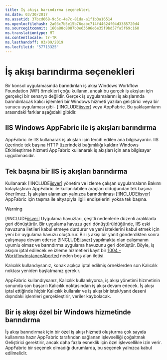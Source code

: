 ```yaml
---
title: İş akışı barındırma seçenekleri
ms.date: 03/30/2017
ms.assetid: 37bcd668-9c5c-4e7c-81da-a1f1b3a16514
ms.openlocfilehash: 2a03c7b5e15b76eabc714f44624f04d3385720d4
ms.sourcegitcommit: 160a88c8087b0e63606e6e35f9bd57fa5f69c168
ms.translationtype: MT
ms.contentlocale: tr-TR
ms.lasthandoff: 03/09/2019
ms.locfileid: "57713325"
---
```

# <a name="workflow-hosting-options"></a>İş akışı barındırma seçenekleri
Bir konsol uygulamasında barındırılan iş akışı Windows Workflow Foundation (WF) örnekleri çoğu kullanın, ancak bu gerçek iş akışları için gerçekçi bir senaryo değildir. Gerçek iş uygulamalarını iş akışlarında barındırılacak kalıcı işlemleri bir Windows hizmeti yazılan geliştirici veya bir sunucu uygulaması gibi- [!INCLUDE[iisver](../../../includes/iisver-md.md)] veya AppFabric. Bu yaklaşımların arasındaki farklar aşağıdaki gibidir.  
  
## <a name="hosting-workflows-in-iis-with-windows-appfabric"></a>IIS Windows AppFabric ile iş akışları barındırma  
 AppFabric ile IIS kullanarak iş akışları için tercih edilen ana bilgisayardır. IIS üzerinde tek başına HTTP üzerindeki bağımlılığı kaldırır Windows Etkinleştirme hizmeti AppFabric kullanarak iş akışları için ana bilgisayar uygulamasıdır.  
  
## <a name="hosting-workflows-in-iis-alone"></a>Tek başına bir IIS iş akışları barındırma  
 Kullanarak [!INCLUDE[iisver](../../../includes/iisver-md.md)] yönetim ve izleme çalışan uygulamaların Bakımı kolaylaştıran AppFabric ile kullanılabilen araçları olduğundan tek başına önerilmez. İş akışları alanınızın yalnızca barındırılması [!INCLUDE[iisver](../../../includes/iisver-md.md)] AppFabric için taşıma ile altyapıyla ilgili endişelerini yoksa tek başına.  
  
> [!WARNING]
>  [!INCLUDE[iisver](../../../includes/iisver-md.md)] Uygulama havuzları, çeşitli nedenlerle düzenli aralıklarla geri dönüştürür. Bir uygulama havuzu geri dönüştürüldüğünde, IIS eski havuzuna iletileri kabul etmeye durdurur ve yeni isteklerini kabul etmek için yeni bir uygulama havuzu oluşturur. Bir iş akışı bir yanıt gönderdikten sonra çalışmaya devam ederse [!INCLUDE[iisver](../../../includes/iisver-md.md)] yapılmakta olan çalışmanın uyumlu olmaz ve barındırma uygulama havuzunu geri dönüştür. Böyle, iş akışını iptal edilecek ve izleme hizmetleri kayıt bir [1004 - WorkflowInstanceAborted](1004-workflowinstanceaborted.md) neden boş alan iletisi.  
>   
>  Kalıcılık kullandıysanız, konak açıkça iptal edilmiş örneklerden son Kalıcılık noktası yeniden başlatmanız gerekir.  
>   
>  AppFabric kullandıysanız, Kalıcılık kullanılıyorsa, iş akışı yönetimi hizmetinin sonunda son başarılı Kalıcılık noktasından iş akışı devam edecek. İş akışı iptal ettiğinde hiçbir Kalıcılık kullanılır ve iş akışı bir istek/yanıt deseni dışındaki işlemleri gerçekleştirir, veriler kaybolacak.  
  
## <a name="hosting-a-workflow-in-a-custom-windows-service"></a>Bir iş akışı özel bir Windows hizmetinde barındırma  
 İş akışı barındırmak için bir özel iş akışı hizmeti oluşturma çok sayıda kullanıma hazır AppFabric tarafından sağlanan işlevselliği çoğaltmak Geliştirici gerektirir, ancak daha fazla esneklik için özel işlevsellikle izin verir. AppFabric bir seçenek olmadığı durumlarda, bu seçenek yalnızca kabul edilmelidir.
